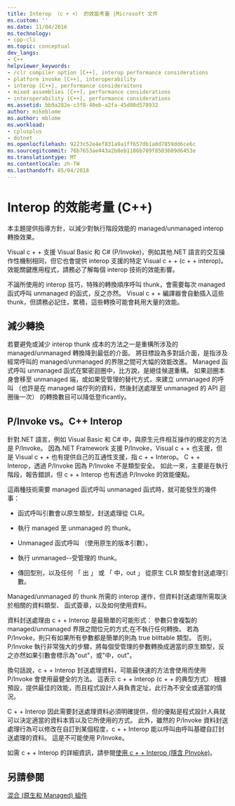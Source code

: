 ```yaml
---
title: Interop （c + +） 的效能考量 |Microsoft 文件
ms.custom: ''
ms.date: 11/04/2016
ms.technology:
- cpp-cli
ms.topic: conceptual
dev_langs:
- C++
helpviewer_keywords:
- /clr compiler option [C++], interop performance considerations
- platform invoke [C++], interoperability
- interop [C++], performance consideraitons
- mixed assemblies [C++], performance considerations
- interoperability [C++], performance considerations
ms.assetid: bb9a282e-c3f8-40eb-a2fa-45d80d578932
author: mikeblome
ms.author: mblome
ms.workload:
- cplusplus
- dotnet
ms.openlocfilehash: 9223c52e4ef831a9a1ff657db1a0d7859dd6ce6c
ms.sourcegitcommit: 76b7653ae443a2b8eb1186b789f8503609d6453e
ms.translationtype: MT
ms.contentlocale: zh-TW
ms.lasthandoff: 05/04/2018
---
```

# <a name="performance-considerations-for-interop-c"></a>Interop 的效能考量 (C++)
本主題提供指導方針，以減少對執行階段效能的 managed/unmanaged interop 轉換效果。  
  
 Visual c + + 支援 Visual Basic 和 C# (P/Invoke)，例如其他.NET 語言的交互操作性機制相同，但它也會提供 interop 支援的特定 Visual c + + (c + + interop)。 效能關鍵應用程式，請務必了解每個 interop 技術的效能影響。  
  
 不論所使用的 interop 技巧，特殊的轉換順序呼叫 thunk，會需要每次 managed 函式呼叫 unmanaged 的函式，反之亦然。 Visual c + + 編譯器會自動插入這些 thunk，但請務必記住，累積，這些轉換可能會耗用大量的效能。  
  
## <a name="reducing-transitions"></a>減少轉換  
 若要避免或減少 interop thunk 成本的方法之一是重構所涉及的 managed/unmanaged 轉換降到最低的介面。 將目標設為多對話介面，是指涉及經常呼叫的 managed/unmanaged 的界限之間可大幅的效能改進。 Managed 函式呼叫 unmanaged 函式在緊密迴圈中，比方說，是絕佳候選重構。 如果迴圈本身會移至 unmanaged 端，或如果受管理的替代方式，來建立 unmanaged 的呼叫 （也許是在 managed 端佇列的資料，然後封送處理至 unmanaged 的 API 迴圈後一次） 的轉換數目可以降低登ificantly。  
  
## <a name="pinvoke-vs-c-interop"></a>P/Invoke vs。C++ Interop  
 針對.NET 語言，例如 Visual Basic 和 C# 中，與原生元件相互操作的規定的方法是 P/Invoke。 因為.NET Framework 支援 P/Invoke，Visual c + + 也支援，但是 Visual c + + 也有提供自己的互通性支援，指 c + + Interop。 C + + Interop，透過 P/Invoke 因為 P/Invoke 不是類型安全。 如此一來，主要是在執行階段，報告錯誤，但 c + + Interop 也有透過 P/Invoke 的效能優點。  
  
 這兩種技術需要 managed 函式呼叫 unmanaged 函式時，就可能發生的幾件事：  
  
-   函式呼叫引數會以原生類型，封送處理從 CLR。  
  
-   執行 managed 至 unmanaged 的 thunk。  
  
-   Unmanaged 函式呼叫 （使用原生的版本引數）。  
  
-   執行 unmanaged--受管理的 thunk。  
  
-   傳回型別，以及任何 「 出 」 或 「 中，out 」 從原生 CLR 類型會封送處理引數。  
  
 Managed/unmanaged 的 thunk 所需的 interop 運作，但資料封送處理所需取決於相關的資料類型、 函式簽章，以及如何使用資料。  
  
 資料封送處理由 c + + Interop 是最簡單的可能形式： 參數只會複製的 managed/unmanaged 界限之間位元的方式;在不執行任何轉換。 若為 P/Invoke，則只有如果所有參數都是簡單的則為 true blittable 類型。 否則，P/Invoke 執行非常強大的步驟，將每個受管理的參數轉換成適當的原生類型，反之亦然如果引數會標示為"out"，或"中，out"。  
  
 換句話說，c + + Interop 封送處理資料，可能最快速的方法會使用而使用 P/Invoke 會使用最健全的方法。 這表示 c + + Interop (c + + 的典型方式） 根據預設，提供最佳的效能，而且程式設計人員負責定址，此行為不安全或適當的情況。  
  
 C + + Interop 因此需要封送處理資料必須明確提供，但的優點是程式設計人員就可以決定適當的資料本質以及它所使用的方式。 此外，雖然的 P/Invoke 資料封送處理行為可以修改在自訂到某個程度，c + + Interop 能以呼叫由呼叫基礎自訂封送處理的資料。 這是不可能使用 P/Invoke。  
  
 如需 c + + Interop 的詳細資訊，請參閱[使用 c + + Interop (隱含 PInvoke)](../dotnet/using-cpp-interop-implicit-pinvoke.md)。  
  
## <a name="see-also"></a>另請參閱  
 [混合 (原生和 Managed) 組件](../dotnet/mixed-native-and-managed-assemblies.md)